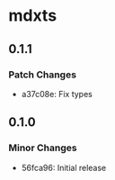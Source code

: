 # mdxts

## 0.1.1

### Patch Changes

- a37c08e: Fix types

## 0.1.0

### Minor Changes

- 56fca96: Initial release
